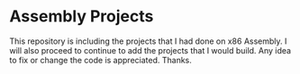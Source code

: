 # Assembly Projects
This repository is including the projects that I had done on x86 Assembly. I will also proceed to continue to add the projects that I would build. Any idea to fix or change the code is appreciated. Thanks. 